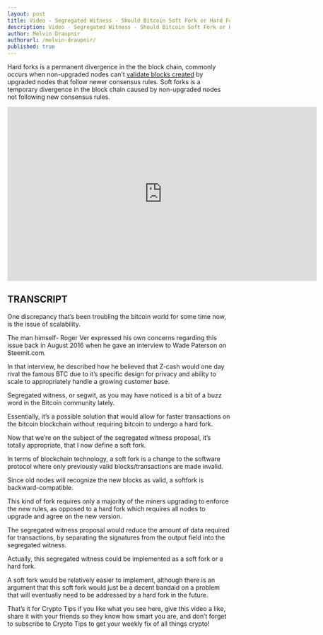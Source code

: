 ```yaml
---
layout: post
title: Video - Segregated Witness - Should Bitcoin Soft Fork or Hard Fork
description: Video - Segregated Witness - Should Bitcoin Soft Fork or Hard Fork
author: Melvin Draupnir
authorurl: /melvin-draupnir/ 
published: true
---
```


<p>Hard forks is a permanent divergence in the the block chain, commonly occurs when non-upgraded nodes can’t <a href="/blockchain-uses/">validate blocks created</a> by upgraded nodes that follow newer consensus rules. Soft forks is a temporary divergence in the block chain caused by non-upgraded nodes not following new consensus rules.</p>

<center><iframe width="700" height="394" src="https://www.youtube.com/embed/bKslHzOFex8" frameborder="0" allowfullscreen></iframe></center>

<h2>TRANSCRIPT</h2>

One discrepancy that’s been troubling the bitcoin world for some time now, is the issue of scalability.

The man himself- Roger Ver expressed his own concerns regarding this issue back in August 2016 when he gave an interview to Wade Paterson on Steemit.com.

In that interview, he described how he believed that Z-cash would one day rival the famous BTC due to it’s specific design for privacy and ability to scale to appropriately handle a growing customer base.

Segregated witness, or segwit, as you may have noticed is a bit of a buzz word in the Bitcoin community lately. 

Essentially, it’s a possible solution that would allow for faster transactions on the bitcoin blockchain without requiring bitcoin to undergo a hard fork.

Now that we’re on the subject of the segregated witness proposal, it’s totally appropriate, that I now define a soft fork. 

In terms of blockchain technology, a soft fork is a change to the software protocol where only previously valid blocks/transactions are made invalid. 

Since old nodes will recognize the new blocks as valid, a softfork is backward-compatible. 

This kind of fork requires only a majority of the miners upgrading to enforce the new rules, as opposed to a hard fork which requires all nodes to upgrade and agree on the new version.

The segregated witness proposal would reduce the amount of data required for transactions, by separating the signatures from the output field into the segregated witness. 

Actually, this segregated witness could be implemented as a soft fork or a hard fork. 

A soft fork would be relatively easier to implement, although there is an argument that this soft fork would just be a decent bandaid on a problem that will eventually need to be addressed by a hard fork in the future. 

That’s it for Crypto Tips if you like what you see here, give this video a like, share it with your friends so they know how smart you are, and don’t forget to subscribe to Crypto Tips to get your weekly fix of all things crypto!
